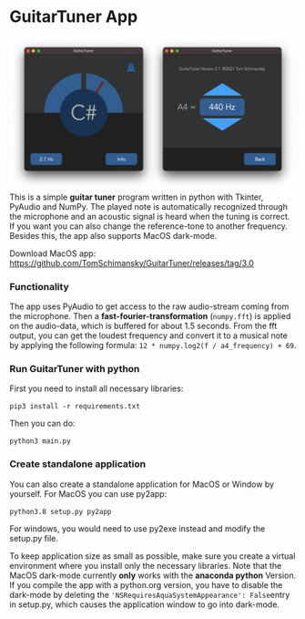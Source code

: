 # GuitarTuner App
![](documentation/Preview_Dark.png)
This is a simple **guitar tuner** program written in python with Tkinter, PyAudio and NumPy.
The played note is automatically recognized through the microphone and an acoustic signal is
heard when the tuning is correct. If you want you can also change the reference-tone to another
frequency. Besides this, the app also supports MacOS dark-mode.

Download MacOS app: https://github.com/TomSchimansky/GuitarTuner/releases/tag/3.0

### Functionality

The app uses PyAudio to get access to the raw audio-stream coming from the microphone.
Then a **fast-fourier-transformation** (```numpy.fft```) is applied on the audio-data, which is buffered for about 1.5 seconds.
From the fft output, you can get the loudest frequency and convert it to a musical note by applying the following
formula: ```12 * numpy.log2(f / a4_frequency) + 69```.

### Run GuitarTuner with python
First you need to install all necessary libraries:
```
pip3 install -r requirements.txt
```
Then you can do:
```
python3 main.py
```

### Create standalone application
You can also create a standalone application for MacOS or Window by yourself. For MacOS you can use py2app:
```
python3.8 setup.py py2app
```
For windows, you would need to use py2exe instead and modify the setup.py file.

To keep application size as small as possible, make sure you create a virtual environment where you install
only the necessary libraries. Note that the MacOS dark-mode currently **only** works with the **anaconda python** Version.
If you compile the app with a python.org version, you have to disable the dark-mode by deleting
the ```'NSRequiresAquaSystemAppearance': False```entry in setup.py, which causes the application window to go
into dark-mode.
